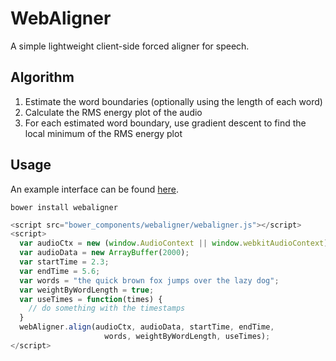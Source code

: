 # WebAligner

A simple lightweight client-side forced aligner for speech.

## Algorithm

1. Estimate the word boundaries (optionally using the length of each word)
1. Calculate the RMS energy plot of the audio
1. For each estimated word boundary, use gradient descent to find the local minimum of the RMS energy plot

## Usage

An example interface can be found [here](https://github.com/chrisbaume/webaligner-example).

```
bower install webaligner
```

```javascript
<script src="bower_components/webaligner/webaligner.js"></script>
<script>
  var audioCtx = new (window.AudioContext || window.webkitAudioContext)();
  var audioData = new ArrayBuffer(2000);
  var startTime = 2.3;
  var endTime = 5.6;
  var words = "the quick brown fox jumps over the lazy dog";
  var weightByWordLength = true;
  var useTimes = function(times) {
    // do something with the timestamps
  }
  webAligner.align(audioCtx, audioData, startTime, endTime,
                     words, weightByWordLength, useTimes);
</script>
```
